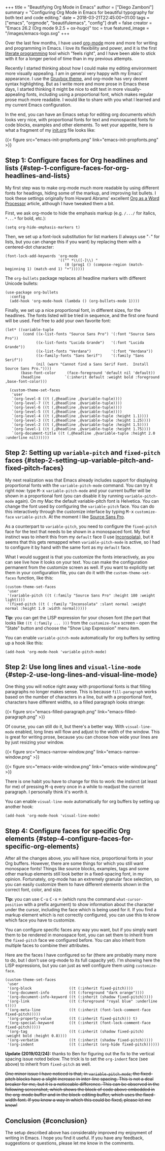+++
title = "Beautifying Org Mode in Emacs"
author = ["Diego Zamboni"]
summary = "Configuring Org Mode in Emacs for beautiful typography for both text and code editing."
date = 2018-03-21T22:45:00+01:00
tags = ["emacs", "orgmode", "beautifulemacs", "config"]
draft = false
creator = "Emacs 26.2 (Org mode 9.2.5 + ox-hugo)"
toc = true
featured_image = "/images/emacs-logo.svg"
+++

Over the last few months, I have used [org-mode](https://orgmode.org/) more and more for writing and programming in Emacs. I love its flexibility and power, and it is the first [literate programming](http://www.howardism.org/Technical/Emacs/literate-programming-tutorial.html) tool which "feels right", and I have been able to stick with it for a longer period of time than in my previous attempts.

Recently I started thinking about how I could make my editing environment more visually appealing. I am in general very happy with my Emacs' appearance. I use the [Gruvbox theme](https://github.com/Greduan/emacs-theme-gruvbox), and org-mode has very decent syntax highlighting. But as I write more and more prose in Emacs these days, I started thinking it might be nice to edit text in more visually-appealing fonts, including using a proportional font, which makes regular prose much more readable. I would like to share with you what I learned and my current Emacs configuration.

In the end, you can have an Emacs setup for editing org documents which looks very nice, with proportional fonts for text and monospaced fonts for code blocks, examples and other elements. To wet your appetite, here is what a fragment of my [init.org](https://github.com/zzamboni/dot-emacs/blob/master/init.org) file looks like:

{{< figure src="emacs-init-propfonts.png" link="emacs-init-propfonts.png" >}}


## Step 1: Configure faces for Org headlines and lists {#step-1-configure-faces-for-org-headlines-and-lists}

My first step was to make  org-mode much more readable by using different fonts for headings, hiding some of the markup, and improving list bullets. I took these settings originally from Howard Abrams' excellent [Org as a Word Processor](http://www.howardism.org/Technical/Emacs/orgmode-wordprocessor.html) article, although I have tweaked them a bit.

First, we ask org-mode to hide the emphasis markup (e.g. `/.../` for italics, `*...*` for bold, etc.):

```emacs-lisp
(setq org-hide-emphasis-markers t)
```

Then, we set up a font-lock substitution for list markers (I always use "`-`" for lists, but you can change this if you want) by replacing them with a centered-dot character:

```emacs-lisp
(font-lock-add-keywords 'org-mode
                        '(("^ *\\([-]\\) "
                           (0 (prog1 () (compose-region (match-beginning 1) (match-end 1) "•"))))))
```

The `org-bullets` package replaces all headline markers with different Unicode bullets:

```emacs-lisp
(use-package org-bullets
  :config
  (add-hook 'org-mode-hook (lambda () (org-bullets-mode 1))))
```

Finally, we set up a nice proportional font, in different sizes, for the headlines. The fonts listed will be tried in sequence, and the first one found will be used. Feel free to add your own favorite font:

```emacs-lisp
(let* ((variable-tuple
        (cond ((x-list-fonts "Source Sans Pro") '(:font "Source Sans Pro"))
              ((x-list-fonts "Lucida Grande")   '(:font "Lucida Grande"))
              ((x-list-fonts "Verdana")         '(:font "Verdana"))
              ((x-family-fonts "Sans Serif")    '(:family "Sans Serif"))
              (nil (warn "Cannot find a Sans Serif Font.  Install Source Sans Pro."))))
       (base-font-color     (face-foreground 'default nil 'default))
       (headline           `(:inherit default :weight bold :foreground ,base-font-color)))

  (custom-theme-set-faces
   'user
   `(org-level-8 ((t (,@headline ,@variable-tuple))))
   `(org-level-7 ((t (,@headline ,@variable-tuple))))
   `(org-level-6 ((t (,@headline ,@variable-tuple))))
   `(org-level-5 ((t (,@headline ,@variable-tuple))))
   `(org-level-4 ((t (,@headline ,@variable-tuple :height 1.1))))
   `(org-level-3 ((t (,@headline ,@variable-tuple :height 1.25))))
   `(org-level-2 ((t (,@headline ,@variable-tuple :height 1.5))))
   `(org-level-1 ((t (,@headline ,@variable-tuple :height 1.75))))
   `(org-document-title ((t (,@headline ,@variable-tuple :height 2.0 :underline nil))))))
```


## Step 2: Setting up `variable-pitch` and `fixed-pitch` faces {#step-2-setting-up-variable-pitch-and-fixed-pitch-faces}

My next realization was that Emacs already includes support for displaying proportional fonts with the `variable-pitch-mode` command. You can try it right now: type <kbd>M-x</kbd> `variable-pitch-mode` and your current buffer will be shown in a proportional font (you can disable it by running `variable-pitch-mode` again). On my Mac the default variable-pitch font is Helvetica. You can change the font used by configuring the `variable-pitch` face. You can do this interactively through the customize interface by typing <kbd>M-x</kbd> `customize-face` `variable-pitch`. At the moment I like [Source Sans Pro](https://en.wikipedia.org/wiki/Source%5FSans%5FPro).

As a counterpart to `variable-pitch`, you need to configure the `fixed-pitch` face for the text that needs to be shown in a monospaced font. My first instinct was to inherit this from my `default` face (I use [Inconsolata](https://en.wikipedia.org/wiki/Inconsolata)), but it seems that this gets remapped when `variable-pitch-mode` is active, so I had to configure it by hand with the same font as my `default` face.

What I would suggest is that you customize the fonts interactively, as you can see live how it looks on your text. You can make the configuration permanent from the customize screen as well. If you want to explicitly set them in your configuration file, you can do it with the `custom-theme-set-faces` function, like this:

```emacs-lisp
(custom-theme-set-faces
 'user
 '(variable-pitch ((t (:family "Source Sans Pro" :height 180 :weight light))))
 '(fixed-pitch ((t ( :family "Inconsolata" :slant normal :weight normal :height 1.0 :width normal)))))
```

**Tip:** you can get the LISP expression for your chosen font (the part that looks like `((t (:family ... )))` from the `customize-face` screen - open the "State" button and choose the "Show Lisp Expression" menu item.

You can enable `variable-pitch-mode` automatically for org buffers by setting up a hook like this:

```emacs-lisp
(add-hook 'org-mode-hook 'variable-pitch-mode)
```


## Step 2: Use long lines and `visual-line-mode` {#step-2-use-long-lines-and-visual-line-mode}

One thing you will notice right away with proportional fonts is that filling paragraphs no longer makes sense. This is because `fill-paragraph` works based on the number of characters in a line, but with a proportional font, characters have different widths, so a filled paragraph looks strange:

{{< figure src="emacs-filled-paragraph.png" link="emacs-filled-paragraph.png" >}}

Of course, you can still do it, but there's a better way. With `visual-line-mode` enabled, long lines will flow and adjust to the width of the window. This is great for writing prose, because you can choose how wide your lines are by just resizing your window.

{{< figure src="emacs-narrow-window.png" link="emacs-narrow-window.png" >}}

{{< figure src="emacs-wide-window.png" link="emacs-wide-window.png" >}}

There is one habit you have to change for this to work: the instinct (at least for me) of pressing <kbd>M-q</kbd> every once in a while to readjust the current paragraph. I personally think it's worth it.

You can enable `visual-line-mode` automatically for org buffers by setting up another hook:

```emacs-lisp
(add-hook 'org-mode-hook 'visual-line-mode)
```


## Step 4: Configure faces for specific Org elements {#step-4-configure-faces-for-specific-org-elements}

After all the changes above, you will have nice, proportional fonts in your Org buffers. However, there are some things for which you still want monospace fonts! Things like source blocks, examples, tags and some other markup elements still look better in a fixed-spacing font, in my opinion. Fortunately, org-mode has an extremely granular face selection, so you can easily customize them to have different elements shown in the correct font, color, and size.

**Tip:** you can use <kbd>C-u</kbd> <kbd>C-x</kbd> <kbd>=</kbd> (which runs the command `what-cursor-position` with a prefix argument) to show information about the character under the cursor, including the face which is being used for it. If you find a markup element which is not correctly configured, you can use this to know which face you have to customize.

You can configure specific faces any way you want, but if you simply want them to be rendered in monospace font, you can set them to inherit from the `fixed-pitch` face we configured before. You can also inherit from multiple faces to combine their attributes.

Here are the faces I have configured so far (there are probably many more to do, but I don't use org-mode to its full capacity yet). I'm showing here the LISP expressions, but you can just as well configure them using `customize-face`.

```emacs-lisp
(custom-theme-set-faces
 'user
 '(org-block                 ((t (:inherit fixed-pitch))))
 '(org-document-info         ((t (:foreground "dark orange"))))
 '(org-document-info-keyword ((t (:inherit (shadow fixed-pitch)))))
 '(org-link                  ((t (:foreground "royal blue" :underline t))))
 '(org-meta-line             ((t (:inherit (font-lock-comment-face fixed-pitch)))))
 '(org-property-value        ((t (:inherit fixed-pitch))) t)
 '(org-special-keyword       ((t (:inherit (font-lock-comment-face fixed-pitch)))))
 '(org-tag                   ((t (:inherit (shadow fixed-pitch) :weight bold :height 0.8))))
 '(org-verbatim              ((t (:inherit (shadow fixed-pitch)))))
 '(org-indent                ((t (:inherit (org-hide fixed-pitch))))))
```

**Update (2019/02/24):** thanks to Ben for figuring out the fix to the vertical spacing issue noted below. The trick is to set the `org-indent` face (see above) to inherit from `fixed-pitch` as well.

~~One minor issue I have noticed is that, in `variable-pitch-mode`, the fixed-pitch blocks have a slight increase in inter-line spacing. This is not a deal breaker for me, but it is a noticeable difference. This can be observed in the following screenshot, which shows the block of code above embedded in the org-mode buffer and in the block-editing buffer, which uses the fixed-width font. If you know a way in which this could be fixed, please let me know!~~


## Conclusion {#conclusion}

The setup described above has considerably improved my enjoyment of writing in Emacs. I hope you find it useful. If you have any feedback, suggestions or questions, please let me know in the comments.
